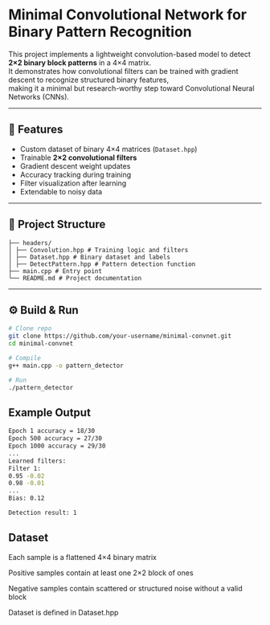 # Minimal Convolutional Network for Binary Pattern Recognition

This project implements a lightweight convolution-based model to detect **2×2 binary block patterns** in a 4×4 matrix.  
It demonstrates how convolutional filters can be trained with gradient descent to recognize structured binary features,  
making it a minimal but research-worthy step toward Convolutional Neural Networks (CNNs).

---

## 🚀 Features
- Custom dataset of binary 4×4 matrices (`Dataset.hpp`)
- Trainable **2×2 convolutional filters**
- Gradient descent weight updates
- Accuracy tracking during training
- Filter visualization after learning
- Extendable to noisy data

---

## 📂 Project Structure
```
├── headers/
│ ├── Convolution.hpp # Training logic and filters
│ ├── Dataset.hpp # Binary dataset and labels
│ ├── DetectPattern.hpp # Pattern detection function
├── main.cpp # Entry point
└── README.md # Project documentation
```
---

## ⚙️ Build & Run
```bash
# Clone repo
git clone https://github.com/your-username/minimal-convnet.git
cd minimal-convnet

# Compile
g++ main.cpp -o pattern_detector

# Run
./pattern_detector

```

## Example Output

```bash
Epoch 1 accuracy = 18/30
Epoch 500 accuracy = 27/30
Epoch 1000 accuracy = 29/30
...
Learned filters:
Filter 1:
0.95 -0.02
0.98 -0.01
...
Bias: 0.12

Detection result: 1
```

## Dataset

Each sample is a flattened 4×4 binary matrix

Positive samples contain at least one 2×2 block of ones

Negative samples contain scattered or structured noise without a valid block

Dataset is defined in Dataset.hpp



